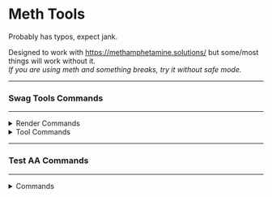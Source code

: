 # Meth Tools

Probably has typos, expect jank.

Designed to work with https://methamphetamine.solutions/ but some/most things will work without it.\
*If you are using meth and something breaks, try it without safe mode.*

---

<h3>Swag Tools Commands</h3>

---

<details>
 <summary>Render Commands</summary>
 
 | Command | Description | Argument(s) | Default |
 | --- | --- | --- | --- |
 | m_render_fov_set | Sets FOV | `integer` | FOV at load time |
 | m_render_tracedelay_set | Sets bullet tracer lifespan (in seconds) | `integer` | `3` |
 | m_render_maxtraces_set | Sets maximum amount of bullet tracers allowed | `integer` | `1000` |
 | m_render_toggle_antiblind | Toggles anti ULX blind | `boolean` | `false` |
 | m_render_toggle_antialert | Toggles anti on screen alerts | `boolean` | `false` |
 | m_render_toggle_fullbright | Toggles fullbright | `boolean` | `false` |
 | m_render_toggle_tracers_beam | Toggles bullet tracer beam effect | `boolean` | `false` |
 | m_render_toggle_tracers_other | Toggles bullet tracers for other people | `boolean` | `false` |
 | m_render_toggle_tracers_local | Toggles bullet tracers for LocalPlayer | `boolean` | `false` |
 | m_render_toggle_bounce | Toggles the attack animation of players | `boolean` | `true` |
 | m_render_toggle_rgb | Toggles rainbow physgun and player | `boolean` | `false` |
</details>
<details>
 <summary>Tool Commands</summary>
 
 Command | Description | Argument(s) | Default |
 | --- | --- | --- | --- |
 | m_tools_gestureloop_set | Sets gesture for gestureloop | `string` | `Dance` |
 | m_tools_psay_message_set | Sets message for ULX psay spammer | `string` | `message` |
 | m_tools_os_set | Sets the OS that will be spoofed | `string—(Windows, Linux, OSX, BSD, POSIX, Other)` | OS at load time |
 | m_tools_toggle_gestureloop | Toggles gestureloop | `boolean` | `false` |
 | m_tools_toggle_psay | Toggles ULX psay spammer | `boolean` | `false` |
 | m_tools_toggle_guiopenurl | Toggles gui.OpenURL detour | `boolean` | `true` |
 | m_tools_toggle_antigag | Toggles anti ULX gag | `boolean` | `false` |
</details>

---

<h3>Test AA Commands</h3>

---

<details>
 <summary>Commands</summary>
 
 Command | Description | Argument(s) | Default |
 | --- | --- | --- | --- |
 | testaa_snapback | Toggles antiaim Snapback | `boolean` | `true` |
 | testaa_lagjitter | Toggles antiaim fakelag jitter | `boolean` | `true` |
 | testaa_jitter | Toggles antiaim jitter | `boolean` | `true` |
 | testaa_autodir | Toggles antiaim auto direction | `boolean` | `false` |
 | testaa_invert | Inverts the antiaim (flips 180 degrees) | | |
</details>
